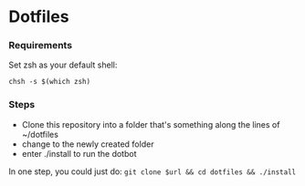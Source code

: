 # Dotfiles

### Requirements
Set zsh as your default shell:

    chsh -s $(which zsh)

### Steps
- Clone this repository into a folder that's something along the lines of ~/dotfiles
- change to the newly created folder
- enter ./install to run the dotbot

In one step, you could just do: 
`git clone $url && cd dotfiles && ./install`

	


	
